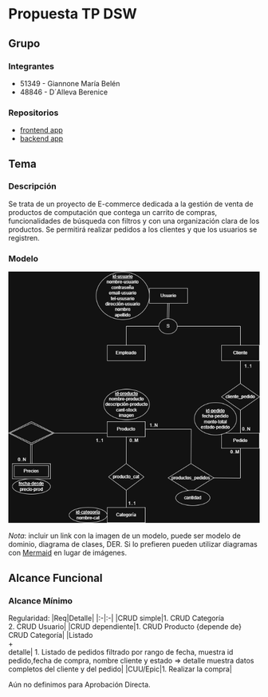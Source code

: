 # Propuesta TP DSW

## Grupo

### Integrantes

- 51349 - Giannone María Belén
- 48846 - D´Alleva Berenice

### Repositorios

- [frontend app](https://github.com/Belen-Giannone/Frontend-dsw)
- [backend app](https://github.com/Bere167/DSW-backend)

## Tema

### Descripción

Se trata de un proyecto de E-commerce dedicada a la gestión de venta de productos de computación que contega un carrito de compras, funcionalidades de búsqueda con filtros y con una organización clara de los productos. Se permitirá realizar pedidos a los clientes y que los usuarios se registren.

### Modelo

![Modelo actualizado](Modelo.png)

_Nota_: incluir un link con la imagen de un modelo, puede ser modelo de dominio, diagrama de clases, DER. Si lo prefieren pueden utilizar diagramas con [Mermaid](https://mermaid.js.org) en lugar de imágenes.

## Alcance Funcional

### Alcance Mínimo

Regularidad:
|Req|Detalle|
|:-|:-|
|CRUD simple|1. CRUD Categoría<br>2. CRUD Usuario|
|CRUD dependiente|1. CRUD Producto {depende de} CRUD Categoría|
|Listado<br>+<br>detalle| 1. Listado de pedidos filtrado por rango de fecha, muestra id pedido,fecha de compra, nombre cliente y estado => detalle muestra datos completos del cliente y del pedido|
|CUU/Epic|1. Realizar la compra|

Aún no definimos para Aprobación Directa.
